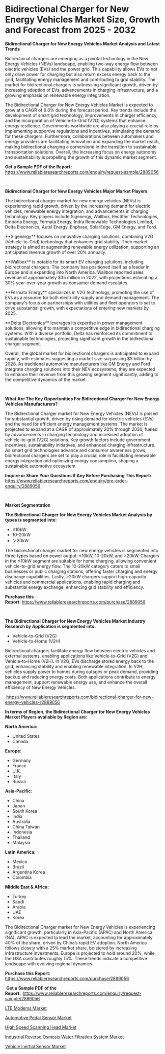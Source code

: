 <p><h1>Bidirectional Charger for New Energy Vehicles Market Size, Growth and Forecast from 2025 - 2032</h1></p><p><strong>Bidirectional Charger for New Energy Vehicles Market Analysis and Latest Trends</strong></p>
<p><p>Bidirectional chargers are emerging as a pivotal technology in the New Energy Vehicles (NEVs) landscape, enabling two-way energy flow between electric vehicles (EVs) and the power grid. This capability allows EVs to not only draw power for charging but also return excess energy back to the grid, facilitating energy management and contributing to grid stability. The market for bidirectional chargers is witnessing significant growth, driven by increasing adoption of EVs, advancements in charging infrastructure, and a growing emphasis on renewable energy integration.</p><p>The Bidirectional Charger for New Energy Vehicles Market is expected to grow at a CAGR of 9.6% during the forecast period. Key trends include the development of smart grid technology, improvements in charger efficiency, and the incorporation of Vehicle-to-Grid (V2G) systems that enhance energy resilience. Governments worldwide are also playing a crucial role by implementing supportive regulations and incentives, stimulating the demand for these chargers. Furthermore, collaborations between automakers and energy providers are facilitating innovation and expanding the market reach, making bidirectional charging a cornerstone in the transition to sustainable transportation solutions. Overall, the increasing focus on energy autonomy and sustainability is propelling the growth of this dynamic market segment.</p></p>
<p><strong>Get a Sample PDF of the Report:&nbsp;</strong> <a href="https://www.reliableresearchreports.com/enquiry/request-sample/2889056?utm_campaign=2286&utm_medium=2&utm_source=Github&utm_content=ia&utm_term=14032025&utm_id=bidirectional-charger-for-new-energy-vehicles">https://www.reliableresearchreports.com/enquiry/request-sample/2889056</a></p>
<p>&nbsp;</p>
<p><strong>Bidirectional Charger for New Energy Vehicles Major Market Players</strong></p>
<p><p>The bidirectional charger market for new energy vehicles (NEVs) is experiencing rapid growth, driven by the increasing demand for electric vehicles, renewable energy integration, and advancements in charging technology. Key players include Sigenergy, Wallbox, Rectifier Technologies, Emporia Energy, Fermata Energy, Indra Renewable Technologies Limited, Delta Electronics, Autel Energy, Enphase, SolarEdge, GM Energy, and Ford.</p><p>**Sigenergy** focuses on innovative charging solutions, combining V2G (Vehicle-to-Grid) technology that enhances grid stability. Their market strategy is aimed at augmenting renewable energy utilization, supporting an anticipated revenue growth of over 20% annually.</p><p>**Wallbox** is notable for its smart EV charging solutions, including bidirectional chargers. The company has positioned itself as a leader in Europe and is expanding into North America. Wallbox reported sales revenue of approximately $35 million in 2022, with projections estimating a 30% year-over-year growth as consumer demand escalates.</p><p>**Fermata Energy** specializes in V2G technology, promoting the use of EVs as a resource for both electricity supply and demand management. The company's focus on partnerships with utilities and fleet operators is set to drive substantial growth, with expectations of entering new markets by 2025.</p><p>**Delta Electronics** leverages its expertise in power management solutions, allowing it to maintain a competitive edge in bidirectional charging systems. With a diverse portfolio, Delta has reinforced its commitment to sustainable technologies, projecting significant growth in the bidirectional charger segment.</p><p>Overall, the global market for bidirectional chargers is anticipated to expand rapidly, with estimates suggesting a market size surpassing $3 billion by 2028. As traditional automotive manufacturers like GM Energy and Ford integrate charging solutions into their NEV ecosystems, they are expected to enhance their revenue from this growing segment significantly, adding to the competitive dynamics of the market.</p></p>
<p>&nbsp;</p>
<p><strong>What Are The Key Opportunities For Bidirectional Charger for New Energy Vehicles Manufacturers?</strong></p>
<p><p>The Bidirectional Charger market for New Energy Vehicles (NEVs) is poised for substantial growth, driven by rising demand for electric vehicles (EVs) and the need for efficient energy management systems. The market is projected to expand at a CAGR of approximately 20% through 2030, fueled by advancements in charging technology and increased adoption of vehicle-to-grid (V2G) solutions. Key growth factors include government incentives, sustainability initiatives, and enhanced charging infrastructure. As smart grid technologies advance and consumer awareness grows, bidirectional chargers are set to play a crucial role in facilitating renewable energy integration and optimizing energy consumption, shaping a sustainable automotive ecosystem.</p></p>
<p><strong>Inquire or Share Your Questions If Any Before Purchasing This Report:</strong> <a href="https://www.reliableresearchreports.com/enquiry/pre-order-enquiry/2889056?utm_campaign=2286&utm_medium=2&utm_source=Github&utm_content=ia&utm_term=14032025&utm_id=bidirectional-charger-for-new-energy-vehicles">https://www.reliableresearchreports.com/enquiry/pre-order-enquiry/2889056</a></p>
<p>&nbsp;</p>
<p><strong>Market Segmentation</strong></p>
<p><strong>The Bidirectional Charger for New Energy Vehicles Market Analysis by types is segmented into:</strong></p>
<p><ul><li>≤10kW</li><li>10-20kW</li><li>＞20kW</li></ul></p>
<p><p>The bidirectional charger market for new energy vehicles is segmented into three types based on power output: ≤10kW, 10-20kW, and >20kW. Chargers in the ≤10kW segment are suitable for home charging, allowing convenient vehicle-to-grid energy flow. The 10-20kW category caters to small businesses or public charging stations, offering faster charging and energy discharge capabilities. Lastly, >20kW chargers support high-capacity vehicles and commercial applications, enabling rapid charging and substantial energy exchange, enhancing grid stability and efficiency.</p></p>
<p><strong>Purchase this Report:&nbsp;</strong><a href="https://www.reliableresearchreports.com/purchase/2889056?utm_campaign=2286&utm_medium=2&utm_source=Github&utm_content=ia&utm_term=14032025&utm_id=bidirectional-charger-for-new-energy-vehicles">https://www.reliableresearchreports.com/purchase/2889056</a></p>
<p>&nbsp;</p>
<p><strong>The Bidirectional Charger for New Energy Vehicles Market Industry Research by Application is segmented into:</strong></p>
<p><ul><li>Vehicle-to-Grid (V2G)</li><li>Vehicle-to-Home (V2H)</li></ul></p>
<p><p>Bidirectional chargers facilitate energy flow between electric vehicles and external systems, enabling applications like Vehicle-to-Grid (V2G) and Vehicle-to-Home (V2H). In V2G, EVs discharge stored energy back to the grid, enhancing stability and enabling renewable integration. In V2H, vehicles supply power to homes during outages or peak demand, providing backup and reducing energy costs. Both applications contribute to energy management, support renewable energy use, and enhance the overall efficiency of New Energy Vehicles.</p></p>
<p><a href="https://www.reliableresearchreports.com/bidirectional-charger-for-new-energy-vehicles-r2889056?utm_campaign=2286&utm_medium=2&utm_source=Github&utm_content=ia&utm_term=14032025&utm_id=bidirectional-charger-for-new-energy-vehicles">&nbsp;https://www.reliableresearchreports.com/bidirectional-charger-for-new-energy-vehicles-r2889056</a></p>
<p><strong>In terms of Region, the Bidirectional Charger for New Energy Vehicles Market Players available by Region are:</strong></p>
<p>
    <p> <strong> North America: </strong>
        <ul>
            <li>United States</li>
            <li>Canada</li>
        </ul>
        </p> 
    <p> <strong> Europe: </strong>
        <ul>
            <li>Germany</li>
            <li>France</li>
            <li>U.K.</li>
            <li>Italy</li>
            <li>Russia</li>
        </ul>
        </p> 
    <p> <strong> Asia-Pacific: </strong>
        <ul>
            <li>China</li>
            <li>Japan</li>
            <li>South Korea</li>
            <li>India</li>
            <li>Australia</li>
            <li>China Taiwan</li>
            <li>Indonesia</li>
            <li>Thailand</li>
            <li>Malaysia</li>
        </ul>
        </p> 
    <p> <strong> Latin America: </strong>
        <ul>
            <li>Mexico</li>
            <li>Brazil</li>
            <li>Argentina Korea</li>
            <li>Colombia</li>
        </ul>
        </p> 
    <p> <strong> Middle East & Africa: </strong>
        <ul>
            <li>Turkey</li>
            <li>Saudi</li>
            <li>Arabia</li>
            <li>UAE</li>
            <li>Korea</li>
        </ul>
    </p>
    </p>
<p><p>The Bidirectional Charger market for New Energy Vehicles is experiencing significant growth, particularly in Asia-Pacific (APAC) and North America (NA). APAC is expected to lead the market, accounting for approximately 40% of the share, driven by China’s rapid EV adoption. North America follows closely with a 25% market share, bolstered by increasing infrastructure investments. Europe is projected to hold around 20%, while the USA contributes roughly 15%. These trends indicate a competitive landscape with evolving regional dynamics.</p></p>
<p><strong>Purchase this Report: </strong><a href="https://www.reliableresearchreports.com/purchase/2889056?utm_campaign=2286&utm_medium=2&utm_source=Github&utm_content=ia&utm_term=14032025&utm_id=bidirectional-charger-for-new-energy-vehicles">https://www.reliableresearchreports.com/purchase/2889056</a></p>
<p>&nbsp;<strong>Get a Sample PDF of the Report:&nbsp;&nbsp;</strong><a href="https://www.reliableresearchreports.com/enquiry/request-sample/2889056?utm_campaign=2286&utm_medium=2&utm_source=Github&utm_content=ia&utm_term=14032025&utm_id=bidirectional-charger-for-new-energy-vehicles">https://www.reliableresearchreports.com/enquiry/request-sample/2889056</a></p>
<p><strong></strong></p>
<p><p><a href="https://www.linkedin.com/pulse/providing-view-both-historical-trends-future-projections-pacef?utm_campaign=2286&utm_medium=2&utm_source=Github&utm_content=ia&utm_term=14032025&utm_id=bidirectional-charger-for-new-energy-vehicles">LTE Modems Market</a></p><p><a href="https://www.linkedin.com/pulse/examining-automotive-pedal-sensor-market-manufacturing-segments-pjwxe?utm_campaign=2286&utm_medium=2&utm_source=Github&utm_content=ia&utm_term=14032025&utm_id=bidirectional-charger-for-new-energy-vehicles">Automotive Pedal Sensor Market</a></p><p><a href="https://github.com/sadaandilou/Market-Research-Report-List-1/blob/main/high-speed-scanning-head-market.md?utm_campaign=2286&utm_medium=2&utm_source=Github&utm_content=ia&utm_term=14032025&utm_id=bidirectional-charger-for-new-energy-vehicles">High Speed Scanning Head Market</a></p><p><a href="https://github.com/moroesarta/Market-Research-Report-List-1/blob/main/industrial-reverse-osmosis-water-filtration-system-market.md?utm_campaign=2286&utm_medium=2&utm_source=Github&utm_content=ia&utm_term=14032025&utm_id=bidirectional-charger-for-new-energy-vehicles">Industrial Reverse Osmosis Water Filtration System Market</a></p><p><a href="https://www.linkedin.com/pulse/detailed-vehicle-inertial-sensor-market-trend-analysis-projected-vt4fe?utm_campaign=2286&utm_medium=2&utm_source=Github&utm_content=ia&utm_term=14032025&utm_id=bidirectional-charger-for-new-energy-vehicles">Vehicle Inertial Sensor Market</a></p></p>